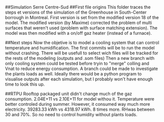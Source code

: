 ##Simulation Serre Centre-Sud
##First file origins
This folder traces the steps et versions of the simulation of the Greenhouse in South-Center borrough in Montreal. First version is set from the modified version 18 of the model. 
The modified version (by Maxime) corrected the problem of multi surfaces that weren't used (problem with surface matching extension). 
The model was then modified with a on/off gaz heater (instead of a furnace).

##Next steps
Now the objetive is to model a cooling system that can control temperature and humidification. 
The first commits will be to run the model without crashing. There will be usefull to select wich files will be tracked for the rests of the modeling (outputs and .som files)
Then a new branch with only cooling system could be tested before tryin to "merge" colling and Vnat to reduce energy consumption.
A branch could be made to investigate the plants loads as well.
Ideally there would be a python program to visualise outputs after each simulation, but I probably won't have enough time to look this up.

##RTPU
Rooftop packaged unit didn't change much of the gaz consumption. 2.04E+11 vs 2.10E+11 for model withou it.
Temperature were better controled during summer.
However, it consumed way much more electricity. 39283.33 kWh vs 4318.97 kWh. 8 times more.
RHwas between 30 and 70%. So no need to control humidity without plants loads.




